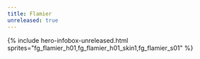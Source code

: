 ```yaml
---
title: Flamier
unreleased: true
---
```


{% include hero-infobox-unreleased.html sprites="fg_flamier_h01,fg_flamier_h01_skin1,fg_flamier_s01" %}
